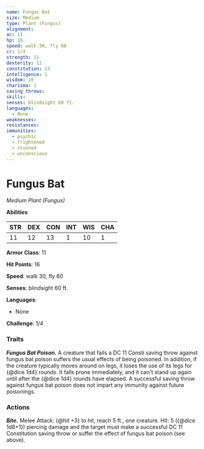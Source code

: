```yaml
---
name: Fungus Bat
size: Medium
type: Plant (Fungus)
alignment: 
ac: 11
hp: 16
speed: walk 30, fly 60
cr: 1/4
strength: 11
dexterity: 12
constitution: 13
intelligence: 1
wisdom: 10
charisma: 1
saving_throws:
skills:
senses: blindsight 60 ft.
languages:
  - None
weaknesses:
resistances:
immunities:
  - psychic
  - frightened
  - stunned
  - unconscious
---
```


# Fungus Bat

*Medium Plant (Fungus)*

**Abilities**

| STR | DEX | CON | INT | WIS | CHA |
| --- | --- | --- | --- | --- | --- |
| 11 | 12 | 13 | 1 | 10 | 1 |

**Armor Class**: 11

**Hit Points**: 16

**Speed**: walk 30, fly 60

**Senses**: blindsight 60 ft.

**Languages**:
  - None

**Challenge**: 1/4

### Traits
***Fungus Bat Poison.*** A creature that fails a DC 11 Consti saving throw against fungus bat poison suffers the usual effects of being poisoned. In addition, if the creature typically moves around on legs, it loses the use of its legs for {@dice 1d4} rounds. It falls prone immediately, and it can't stand up again until after the {@dice 1d4} rounds have elapsed. A successful saving throw against fungus bat poison does not impart any immunity against future poisonings.

### Actions
***Bite.*** Melee Attack: {@hit +3} to hit, reach 5 ft., one creature. Hit: 5 ({@dice 1d8+1}) piercing damage and the target must make a successful DC 11 Constitution saving throw or suffer the effect of fungus bat poison (see above).

